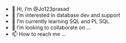 - 👋 Hi, I’m @Jo123prasad
- 👀 I’m interested in database dev and support 
- 🌱 I’m currently learning SQL and PL SQL 
- 💞️ I’m looking to collaborate on ...
- 📫 How to reach me ...

<!---
Jo123prasad/Jo123prasad is a ✨ special ✨ repository because its `README.md` (this file) appears on your GitHub profile.
You can click the Preview link to take a look at your changes.
--->
